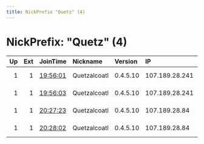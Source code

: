```yaml
---
title: NickPrefix "Quetz" (4)
---
```


# NickPrefix: "Quetz" (4)

|   Up |   Ext | JoinTime                                                                                            | Nickname     | Version   | IP             | AS      | CC   |   ORp |   Dirp | OS    | Contact                            |   eFamMembers |
|-----:|------:|:----------------------------------------------------------------------------------------------------|:-------------|:----------|:---------------|:--------|:-----|------:|-------:|:------|:-----------------------------------|--------------:|
|    1 |     1 | [19:56:01](https://metrics.torproject.org/rs.html#details/8E477758547F612659BD2864C91D641452833369) | Quetzalcoatl | 0.4.5.10  | 107.189.28.241 | PONYNET | us   |  9000 |   9001 | Linux | email:Quetzalcoatl relays protonma |             1 |
|    1 |     1 | [19:56:03](https://metrics.torproject.org/rs.html#details/2EFC2B8BC724CF435C14066087936BE7CA3C57A3) | Quetzalcoatl | 0.4.5.10  | 107.189.28.241 | PONYNET | us   |  9100 |   9101 | Linux | email:Quetzalcoatl relays protonma |             1 |
|    1 |     1 | [20:27:23](https://metrics.torproject.org/rs.html#details/AA4644F0EC589EEA2F501BB867E32E599F8169DA) | Quetzalcoatl | 0.4.5.10  | 107.189.28.84  | PONYNET | us   |  9000 |   9001 | Linux | email:Quetzalcoatl relays protonma |           154 |
|    1 |     1 | [20:28:02](https://metrics.torproject.org/rs.html#details/3863FD538658F6671631E78CEBB2693FB42DFA7D) | Quetzalcoatl | 0.4.5.10  | 107.189.28.84  | PONYNET | us   |  9100 |   9101 | Linux | email:Quetzalcoatl relays protonma |           154 |
